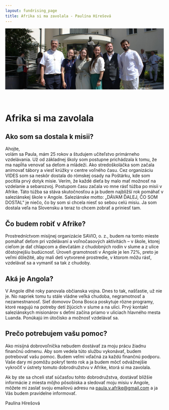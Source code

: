 ```yaml
---
layout: fundrising_page
title: Afrika si ma zavolala - Paulína Hírešová
---
```


![cover photo](assets/img/darujme-pauli-velky-obr.jpeg)

<br />

# Afrika si ma zavolala

## Ako som sa dostala k misii?

Ahojte,  
volám sa Paula, mám 25 rokov a študujem učiteľstvo primárneho vzdelávania. Už od základnej školy som postupne prichádzala k tomu, že ma napĺňa venovať sa deťom a mládeži. Ako stredoškoláčka som začala animovať tábory a viesť krúžky v centre voľného času. Cez organizáciu VIDES som sa neskôr dostala do rómskej osady na Poštárku, kde som pocítila prvý dotyk misie. Verím, že každé dieťa by malo mať možnosť na vzdelanie a sebarozvoj. Postupom času začala vo mne rásť túžba po misii v Afrike. Táto túžba sa stáva skutočnosťou a ja budem najbližší rok pomáhať v saleziánskej škole v Angole. Saleziánske motto: „DÁVAM ĎALEJ, ČO SOM DOSTAL“ je niečo, čo by som si chcela niesť so sebou celú misiu. Ja som dostala veľa na Slovensku a teraz to chcem zobrať a priniesť tam.

## Čo budem robiť v Afrike?

Prostredníctvom misijnej organizácie SAVIO, o. z., budem na tomto mieste pomáhať deťom pri vzdelávaní a voľnočasových aktivitách – v škole, ktorej cieľom je dať chlapcom a dievčatám z chudobných rodín v slume a z ulice dôstojnejšiu budúcnosť. Úroveň gramotnosti v Angole je len 72%, preto je veľmi dôležité, aby mali deti vytvorené prostredie, v ktorom môžu rásť, vzdelávať sa a vymaniť sa tak z chudoby.

## Aká je Angola?

V Angole dlhé roky panovala občianska vojna. Dnes to tak, našťastie, už nie je. No napriek tomu tu stále vládne veľká chudoba, negramotnosť a nezamestnanosť. Sieť domovov Dona Bosca poskytuje rôzne programy, ktoré reagujú na potreby detí žijúcich v slume a na ulici. Prvý kontakt saleziánskych misionárov s deťmi začína priamo v uliciach hlavného mesta Luanda. Ponúkajú im útočisko a možnosť vzdelávať sa.

## Prečo potrebujem vašu pomoc?

Ako misijná dobrovoľníčka nebudem dostávať za moju prácu žiadnu finančnú odmenu. Aby som vedela túto službu vykonávať, budem potrebovať vašu pomoc. Budem veľmi vďačná za každú finančnú podporu. Vaše dary mi pomôžu pokryť tento rok a ja budem môcť odvážnejšie vykročiť v ústrety tomuto dobrodružstvu v Afrike, ktorá si ma zavolala.

Ak by ste sa chceli stať súčasťou tohto dobrodružstva, dostávať bližšie informácie z miesta môjho pôsobiska a sledovať moju misiu v Angole, môžete mi zaslať svoju emailovú adresu na paula.v.afrike@gmail.com a ja Vás budem pravidelne informovať.

Paulína Hírešová
